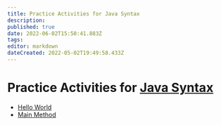 ```yaml
---
title: Practice Activities for Java Syntax
description: 
published: true
date: 2022-06-02T15:50:41.883Z
tags: 
editor: markdown
dateCreated: 2022-05-02T19:49:58.433Z
---
```


# Practice Activities for [Java Syntax](/java)

- [Hello World](/practiceActivities/java/helloWorld)
- [Main Method](/practiceActivities/java/mainMethod)
